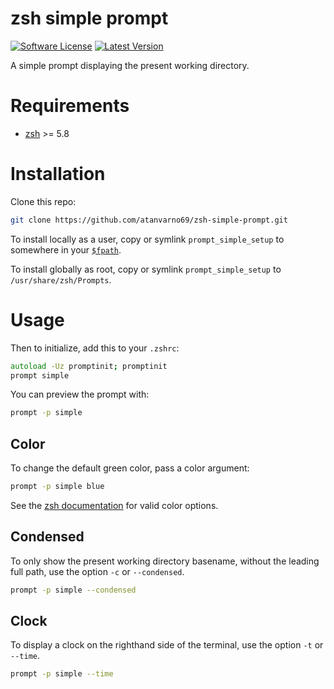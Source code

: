 # zsh simple prompt

[![Software License](https://img.shields.io/badge/license-MIT-brightgreen.svg?style=flat-square)](https://github.com/atanvarno69/zsh-simple-prompt/blob/master/LICENSE)
[![Latest Version](https://img.shields.io/github/release/atanvarno69/zsh-simple-prompt.svg?style=flat-square)](https://github.com/atanvarno69/zsh-simple-prompt/releases)

A simple prompt displaying the present working directory.

# Requirements

-  [zsh](https://www.zsh.org) >= 5.8

# Installation

Clone this repo:

```sh
git clone https://github.com/atanvarno69/zsh-simple-prompt.git
```

To install locally as a user, copy or symlink `prompt_simple_setup` to somewhere in your
[`$fpath`](https://zsh.sourceforge.io/Doc/Release/Parameters.html#index-fpath).

To install globally as root, copy or symlink `prompt_simple_setup` to `/usr/share/zsh/Prompts`.

# Usage

Then to initialize, add this to your `.zshrc`:

```zsh
autoload -Uz promptinit; promptinit
prompt simple
```

You can preview the prompt with:

```zsh
prompt -p simple
```

## Color

To change the default green color, pass a color argument:

```zsh
prompt -p simple blue
```

See the [zsh documentation](https://zsh.sourceforge.io/Doc/Release/Zsh-Line-Editor.html#Character-Highlighting) for
valid color options.

## Condensed

To only show the present working directory basename, without the leading full path, use the option `-c` or
`--condensed`.

```zsh
prompt -p simple --condensed
```

## Clock

To display a clock on the righthand side of the terminal, use the option `-t` or `--time`.

```zsh
prompt -p simple --time
```
